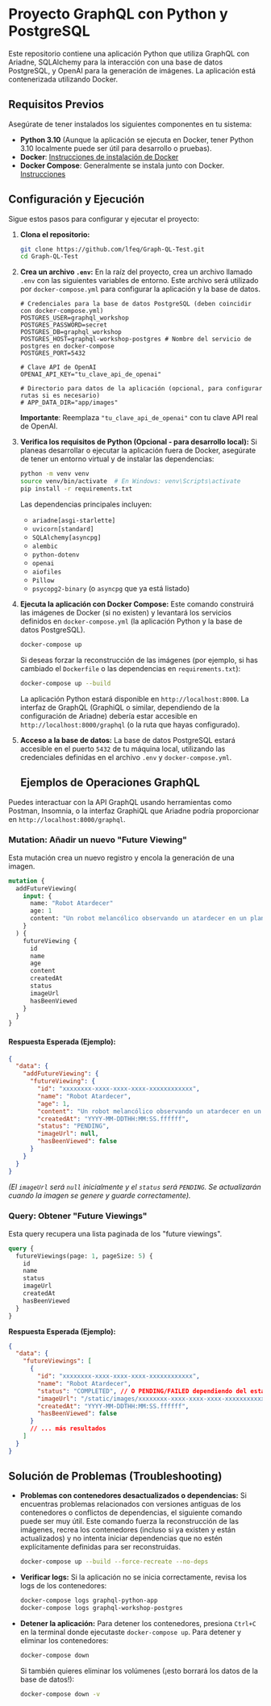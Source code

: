 # Proyecto GraphQL con Python y PostgreSQL

Este repositorio contiene una aplicación Python que utiliza GraphQL con Ariadne, SQLAlchemy para la interacción con una base de datos PostgreSQL, y OpenAI para la generación de imágenes. La aplicación está contenerizada utilizando Docker.

## Requisitos Previos

Asegúrate de tener instalados los siguientes componentes en tu sistema:

*   **Python 3.10** (Aunque la aplicación se ejecuta en Docker, tener Python 3.10 localmente puede ser útil para desarrollo o pruebas).
*   **Docker**: [Instrucciones de instalación de Docker](https://docs.docker.com/engine/install/)
*   **Docker Compose**: Generalmente se instala junto con Docker. [Instrucciones](https://docs.docker.com/compose/install/)

## Configuración y Ejecución

Sigue estos pasos para configurar y ejecutar el proyecto:

1.  **Clona el repositorio:**
    ```bash
    git clone https://github.com/lfeq/Graph-QL-Test.git
    cd Graph-QL-Test
    ```

2.  **Crea un archivo `.env`:**
    En la raíz del proyecto, crea un archivo llamado `.env` con las siguientes variables de entorno. Este archivo será utilizado por `docker-compose.yml` para configurar la aplicación y la base de datos.

    ```env
    # Credenciales para la base de datos PostgreSQL (deben coincidir con docker-compose.yml)
    POSTGRES_USER=graphql_workshop
    POSTGRES_PASSWORD=secret
    POSTGRES_DB=graphql_workshop
    POSTGRES_HOST=graphql-workshop-postgres # Nombre del servicio de postgres en docker-compose
    POSTGRES_PORT=5432

    # Clave API de OpenAI
    OPENAI_API_KEY="tu_clave_api_de_openai"

    # Directorio para datos de la aplicación (opcional, para configurar rutas si es necesario)
    # APP_DATA_DIR="app/images" 
    ```
    **Importante**: Reemplaza `"tu_clave_api_de_openai"` con tu clave API real de OpenAI.

3.  **Verifica los requisitos de Python (Opcional - para desarrollo local):**
    Si planeas desarrollar o ejecutar la aplicación fuera de Docker, asegúrate de tener un entorno virtual y de instalar las dependencias:
    ```bash
    python -m venv venv
    source venv/bin/activate  # En Windows: venv\Scripts\activate
    pip install -r requirements.txt
    ```
    Las dependencias principales incluyen:
    *   `ariadne[asgi-starlette]`
    *   `uvicorn[standard]`
    *   `SQLAlchemy[asyncpg]`
    *   `alembic`
    *   `python-dotenv`
    *   `openai`
    *   `aiofiles`
    *   `Pillow`
    *   `psycopg2-binary` (o `asyncpg` que ya está listado)

4.  **Ejecuta la aplicación con Docker Compose:**
    Este comando construirá las imágenes de Docker (si no existen) y levantará los servicios definidos en `docker-compose.yml` (la aplicación Python y la base de datos PostgreSQL).
    ```bash
    docker-compose up
    ```
    Si deseas forzar la reconstrucción de las imágenes (por ejemplo, si has cambiado el `Dockerfile` o las dependencias en `requirements.txt`):
    ```bash
    docker-compose up --build
    ```

    La aplicación Python estará disponible en `http://localhost:8000`. La interfaz de GraphQL (GraphiQL o similar, dependiendo de la configuración de Ariadne) debería estar accesible en `http://localhost:8000/graphql` (o la ruta que hayas configurado).

5.  **Acceso a la base de datos:**
    La base de datos PostgreSQL estará accesible en el puerto `5432` de tu máquina local, utilizando las credenciales definidas en el archivo `.env` y `docker-compose.yml`.

    ## Ejemplos de Operaciones GraphQL

Puedes interactuar con la API GraphQL usando herramientas como Postman, Insomnia, o la interfaz GraphiQL que Ariadne podría proporcionar en `http://localhost:8000/graphql`.

### Mutation: Añadir un nuevo "Future Viewing"

Esta mutación crea un nuevo registro y encola la generación de una imagen.

```graphql
mutation {
  addFutureViewing(
    input: {
      name: "Robot Atardecer"
      age: 1
      content: "Un robot melancólico observando un atardecer en un planeta alienígena, estilo cyberpunk"
    }
  ) {
    futureViewing {
      id
      name
      age
      content
      createdAt
      status
      imageUrl
      hasBeenViewed
    }
  }
}
```

#### **Respuesta Esperada (Ejemplo):**
```json
{
  "data": {
    "addFutureViewing": {
      "futureViewing": {
        "id": "xxxxxxxx-xxxx-xxxx-xxxx-xxxxxxxxxxxx",
        "name": "Robot Atardecer",
        "age": 1,
        "content": "Un robot melancólico observando un atardecer en un planeta alienígena, estilo cyberpunk",
        "createdAt": "YYYY-MM-DDTHH:MM:SS.ffffff",
        "status": "PENDING",
        "imageUrl": null,
        "hasBeenViewed": false
      }
    }
  }
}

```
_(El `imageUrl` será `null` inicialmente y el `status` será `PENDING`. Se actualizarán cuando la imagen se genere y guarde correctamente)._

### Query: Obtener "Future Viewings"
Esta query recupera una lista paginada de los "future viewings".

```graphql
query {
  futureViewings(page: 1, pageSize: 5) {
    id
    name
    status
    imageUrl
    createdAt
    hasBeenViewed
  }
}

```

**Respuesta Esperada (Ejemplo):**
``` json
{
  "data": {
    "futureViewings": [
      {
        "id": "xxxxxxxx-xxxx-xxxx-xxxx-xxxxxxxxxxxx",
        "name": "Robot Atardecer",
        "status": "COMPLETED", // O PENDING/FAILED dependiendo del estado
        "imageUrl": "/static/images/xxxxxxxx-xxxx-xxxx-xxxx-xxxxxxxxxxxx.png", // Si se completó
        "createdAt": "YYYY-MM-DDTHH:MM:SS.ffffff",
        "hasBeenViewed": false
      }
      // ... más resultados
    ]
  }
}
```


## Solución de Problemas (Troubleshooting)

*   **Problemas con contenedores desactualizados o dependencias:**
    Si encuentras problemas relacionados con versiones antiguas de los contenedores o conflictos de dependencias, el siguiente comando puede ser muy útil. Este comando fuerza la reconstrucción de las imágenes, recrea los contenedores (incluso si ya existen y están actualizados) y no intenta iniciar dependencias que no estén explícitamente definidas para ser reconstruidas.
    ```bash
    docker-compose up --build --force-recreate --no-deps
    ```

*   **Verificar logs:**
    Si la aplicación no se inicia correctamente, revisa los logs de los contenedores:
    ```bash
    docker-compose logs graphql-python-app
    docker-compose logs graphql-workshop-postgres
    ```

*   **Detener la aplicación:**
    Para detener los contenedores, presiona `Ctrl+C` en la terminal donde ejecutaste `docker-compose up`. Para detener y eliminar los contenedores:
    ```bash
    docker-compose down
    ```
    Si también quieres eliminar los volúmenes (¡esto borrará los datos de la base de datos!):
    ```bash
    docker-compose down -v
    ```
